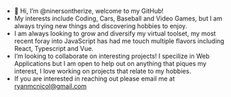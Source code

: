 - 👋 Hi, I’m @ninersontherize, welcome to my GitHub!
- My interests include Coding, Cars, Baseball and Video Games, but I am always trying new things and discovering hobbies to enjoy.
- I am always looking to grow and diversify my virtual toolset, my most recent foray into JavaScript has had me touch multiple flavors
  including React, Typescript and Vue.
- I’m looking to collaborate on interesting projects! I specilize in Web Applications but I am open to help out on anything that piques my interest, I love
  working on projects that relate to my hobbies.
- If you are interested in reaching out please email me at ryanmcnicol@gmail.com

<!---
ninersontherize/ninersontherize is a ✨ special ✨ repository because its `README.md` (this file) appears on your GitHub profile.
You can click the Preview link to take a look at your changes.
--->
